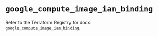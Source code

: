 # `google_compute_image_iam_binding`

Refer to the Terraform Registry for docs: [`google_compute_image_iam_binding`](https://registry.terraform.io/providers/drfaust92/google/4.16.4/docs/resources/compute_image_iam_binding).
